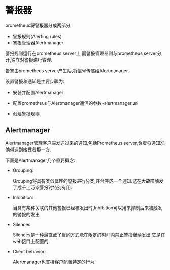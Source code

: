 # 警报器

prometheus将警报器分成两部分

- 警报规则(Alerting rules)
- 警报管理器Alertmanager

警报规则运行在prometheus server上,而警报管理器则与prometheus server分开,独立对警报进行管理.

告警由prometheus server产生后,将信号传递给Alertmanager.

设置警报和通知是主要步骤为:

- 安装并配置Alertmanager

- 配置prometheus与Alertmanager通信的参数-alertmanager.url

- 创建警报规则


## Alertmanager

Alertmanager管理客户端发送过来的通知,包括Prometheus server,负责将通知准确得送到接受者那一方.

下面是Alertmanager几个重要概念:

- Grouping:

    Grouping将具有类似属性的警报进行分类,并合并成一个通知.这在大故障触发了成千上万条警报时特别有用.


- Inhibition:

    当具有某种关联的其他警报已经被发出时,Inhibition可以用来抑制后来被触发的警报的发出

- Silences:

    Silences是一种最直截了当的方式能在限定的时间内禁止警报继续发出.它是在web接口上配置的.

- Client behavior:

    Alertmanager也支持客户配置特定的行为.

